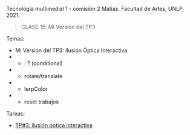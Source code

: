 Tecnología multimedial 1 - comisión 2 Matias. Facultad de Artes, UNLP, 2021.

> CLASE 15: Mi Versión del TP3

Temas:
- Mi Versión del TP3: Ilusión Óptica Interactiva
- - : ? (conditional)
- - rotate/translate
- - lerpColor
- - reset trabajos

Tareas:
- [TP#3: ilusión óptica interactiva](http://www.colaboratorio3.org/mod/assign/view.php?id=419)
